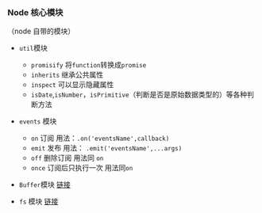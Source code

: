 ### Node 核心模块

（node 自带的模块）

- `util`模块

  - `promisify` 将`function`转换成`promise`
  - `inherits` 继承公共属性
  - `inspect` 可以显示隐藏属性
  - `isDate`,`isNumber`，`isPrimitive`（判断是否是原始数据类型的）等各种判断方法

- `events` 模块

  - `on` 订阅 用法：`.on('eventsName',callback)`
  - `emit` 发布 用法： `.emit('eventsName',...args)`
  - `off` 删除订阅 用法同 `on`
  - `once` 订阅后只执行一次 用法同`on`

- `Buffer`模块 [链接][1]

- `fs` 模块 [链接][2]

[1]: ./buffer
[2]: ./fs
